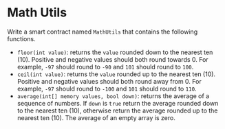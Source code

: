 # Math Utils

Write a smart contract named `MathUtils` that contains the following functions.

- `floor(int value)`: returns the `value` rounded down to the nearest ten (10). Positive and negative values should both round towards 0. For example, `-97` should round to `-90` and `101` should round to `100`.
- `ceil(int value)`: returns the `value` rounded up to the nearest ten (10). Positive and negative values should both round away from 0. For example, `-97` should round to `-100` and `101` should round to `110`.
- `average(int[] memory values, bool down)`: returns the average of a sequence of numbers. If `down` is `true` return the average rounded down to the nearest ten (10), otherwise return the average rounded up to the nearest ten (10). The average of an empty array is zero.
